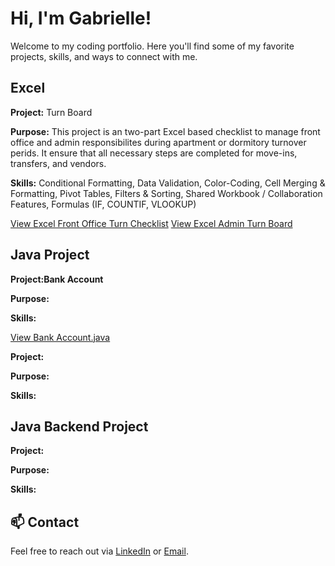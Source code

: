 #  Hi, I'm Gabrielle!

Welcome to my coding portfolio. Here you'll find some of my favorite projects, skills, and ways to connect with me.

## Excel

**Project:** Turn Board

**Purpose:**  This project is an two-part Excel based checklist to manage front office and admin responsibilites during apartment or dormitory turnover perids. It ensure that  all necessary steps are completed for move-ins, transfers, and vendors.
 
**Skills:** Conditional Formatting, Data Validation, Color-Coding, Cell Merging & Formatting, Pivot Tables, Filters & Sorting, Shared Workbook / Collaboration Features, Formulas (IF, COUNTIF, VLOOKUP)
  
  [View Excel Front Office Turn Checklist](https://github.com/gabriellejrealestate-spec/turn-board-2025-2026/blob/main/94920%20Turn%20Board%202025-2026.xlsx)
  [View Excel Admin Turn Board]()
  
## Java Project

**Project:Bank Account**  
  
**Purpose:** 

**Skills:** 

  [View Bank Account.java](link-to-repo)

**Project:**

**Purpose:**

**Skills:**

## Java Backend Project 

**Project:** 

**Purpose:**

**Skills:**

## 📫 Contact

Feel free to reach out via [LinkedIn](https://www.linkedin.com/in/gabrielle-johnson-1421492a2/) or [Email](mailto:Gabriellejohnson508@icloud.com).
